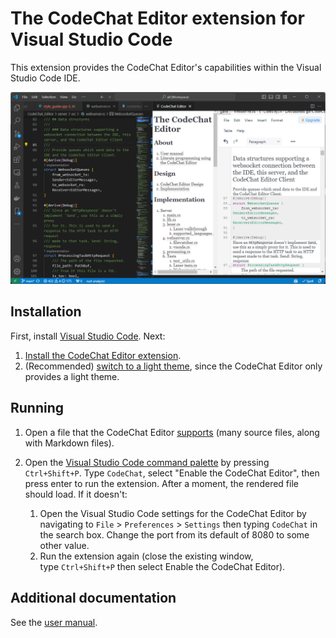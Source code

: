 # The CodeChat Editor extension for Visual Studio Code

This extension provides the CodeChat Editor's capabilities within the Visual
Studio Code IDE.

![Screenshot of the CodeChat Editor extension](https://github.com/bjones1/CodeChat_Editor/blob/main/extensions/VSCode/screenshot.png?raw=true)

## Installation

First, install [Visual Studio Code](https://code.visualstudio.com/). Next:

1.  [Install the CodeChat Editor extension](https://marketplace.visualstudio.com/items?itemName=CodeChat.codechat-editor-client).
2.  (Recommended)
    [switch to a light theme](https://code.visualstudio.com/docs/getstarted/themes),
    since the CodeChat Editor only provides a light theme.

## Running

1.  Open a file that the CodeChat Editor
    [supports](https://github.com/bjones1/CodeChat_Editor/blob/main/README.md#supported-languages)
    (many source files, along with Markdown files).
2.  Open the
    [Visual Studio Code command palette](https://code.visualstudio.com/docs/getstarted/userinterface#_command-palette)
    by pressing `Ctrl+Shift+P`. Type `CodeChat`, select "Enable the CodeChat
    Editor", then press enter to run the extension. After a moment, the rendered
    file should load. If it doesn't:

    1.  Open the Visual Studio Code settings for the CodeChat Editor by
        navigating to `File` > `Preferences` > `Settings` then typing `CodeChat`
        in the search box. Change the port from its default of 8080 to some
        other value.
    2.  Run the extension again (close the existing window, type `Ctrl+Shift+P`
        then select Enable the CodeChat Editor).

## Additional documentation

See the
[user manual](https://github.com/bjones1/CodeChat_Editor/blob/main/README.md).
